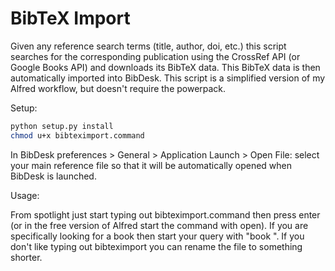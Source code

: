 # BibTeX Import

Given any reference search terms (title, author, doi, etc.) this script searches for the corresponding publication using the CrossRef API (or Google Books API) and downloads its BibTeX data. This BibTeX data is then automatically imported into BibDesk.  This script is a simplified version of my Alfred workflow, but doesn't require the powerpack.

Setup:

```bash
python setup.py install
chmod u+x bibteximport.command
```

In BibDesk preferences > General > Application Launch > Open File: select your main reference file so that it will be automatically opened when BibDesk is launched.

Usage:

From spotlight just start typing out bibteximport.command then press enter (or in the free version of Alfred start the command with open).  If you are specifically looking for a book then start your query with "book ".  If you don't like typing out bibteximport you can rename the file to something shorter.

